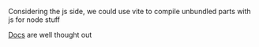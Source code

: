 Considering the js side, we could use vite to compile unbundled parts with js for node stuff

[Docs](https://jekyllrb.com/docs/step-by-step/01-setup/) are well thought out 